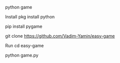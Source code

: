 python game

Install
pkg install python

pip install pygame

git clone https://github.com/Vadim-Yamin/easy-game

Run
cd easy-game

python game.py
